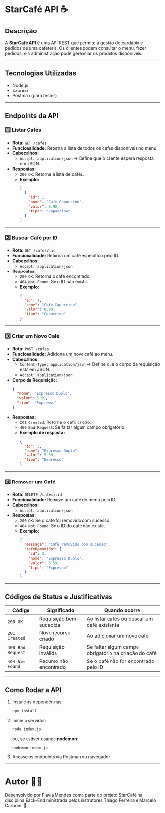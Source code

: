 # StarCafé API  ☕

## Descrição
A **StarCafé API** é uma API REST que permite a gestão do cardápio e pedidos de uma cafeteria.
Os clientes podem consultar o menu, fazer pedidos, e a administração pode gerenciar os produtos disponíveis.

---

## Tecnologias Utilizadas
- Node.js
- Express
- Postman (para testes)

---

## **Endpoints da API**

### **1️⃣ Listar Cafés**
- **Rota:** `GET /cafes`
- **Funcionalidade:** Retorna a lista de todos os cafés disponíveis no menu.
- **Cabeçalhos:**
  - `Accept: application/json` → Define que o cliente espera resposta em JSON.
- **Respostas:**
  - `200 OK`: Retorna a lista de cafés.
  - **Exemplo:**
    ```json
    [
      {
        "id": 1,
        "nome": "Café Capuccino",
        "valor": 8.90,
        "tipo": "Capuccino"
      }
    ]
    ```

---

### **2️⃣ Buscar Café por ID**
- **Rota:** `GET /cafes/:id`
- **Funcionalidade:** Retorna um café específico pelo ID.
- **Cabeçalhos:**
  - `Accept: application/json`
- **Respostas:**
  - `200 OK`: Retorna o café encontrado.
  - `404 Not Found`: Se o ID não existir.
  - **Exemplo:**
    ```json
    {
      "id": 1,
      "nome": "Café Capuccino",
      "valor": 8.90,
      "tipo": "Capuccino"
    }
    ```

---

### **3️⃣ Criar um Novo Café**
- **Rota:** `POST /cafes`
- **Funcionalidade:** Adiciona um novo café ao menu.
- **Cabeçalhos:**
  - `Content-Type: application/json` → Define que o corpo da requisição está em JSON.
  - `Accept: application/json`
- **Corpo da Requisição:**
  ```json
  {
    "nome": "Expresso Duplo",
    "valor": 5.50,
    "tipo": "Expresso"
  }
  ```
- **Respostas:**
  - `201 Created`: Retorna o café criado.
  - `400 Bad Request`: Se faltar algum campo obrigatório.
  - **Exemplo de resposta:**
    ```json
    {
      "id": 3,
      "nome": "Expresso Duplo",
      "valor": 5.50,
      "tipo": "Expresso"
    }
    ```

---

### **4️⃣ Remover um Café**
- **Rota:** `DELETE /cafes/:id`
- **Funcionalidade:** Remove um café do menu pelo ID.
- **Cabeçalhos:**
  - `Accept: application/json`
- **Respostas:**
  - `200 OK`: Se o café foi removido com sucesso.
  - `404 Not Found`: Se o ID do café não existir.
  - **Exemplo:**
    ```json
    {
      "message": "Café removido com sucesso",
      "cafeRemovido": {
        "id": 3,
        "nome": "Expresso Duplo",
        "valor": 5.50,
        "tipo": "Expresso"
      }
    }
    ```

---

## **Códigos de Status e Justificativas**
| Código | Significado | Quando ocorre |
|---------|------------|---------------|
| `200 OK` | Requisição bem-sucedida | Ao listar cafés ou buscar um café existente |
| `201 Created` | Novo recurso criado | Ao adicionar um novo café |
| `400 Bad Request` | Requisição inválida | Se faltar algum campo obrigatório na criação do café |
| `404 Not Found` | Recurso não encontrado | Se o café não for encontrado pelo ID |

---

## **Como Rodar a API**
1. Instale as dependências:
   ```sh
   npm install
   ```
2. Inicie o servidor:
   ```sh
   node index.js
   ```
   ou, se estiver usando **nodemon**:
   ```sh
   nodemon index.js
   ```
3. Acesse os endpoints via Postman ou navegador.

---

# **Autor** ✍🏻
Desenvolvido por Flavia Mendes como parte do projeto StarCafé na disciplina Back-End ministrada pelos instrutores Thiago Ferreira e Marcelo Carboni. 🚀

